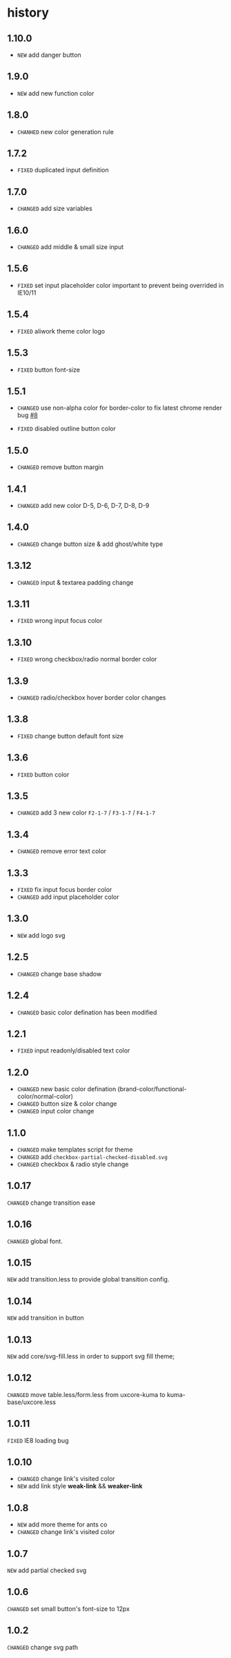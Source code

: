 # history

## 1.10.0

* `NEW` add danger button

## 1.9.0

* `NEW` add new function color

## 1.8.0

* `CHANHED` new color generation rule

## 1.7.2

* `FIXED` duplicated input definition 

## 1.7.0

* `CHANGED` add size variables

## 1.6.0

* `CHANGED` add middle & small size input

## 1.5.6

* `FIXED` set input placeholder color important to prevent being overrided in IE10/11

## 1.5.4

* `FIXED` aliwork theme color logo

## 1.5.3

* `FIXED`  button font-size

## 1.5.1

* `CHANGED` use non-alpha color for border-color to fix latest chrome render bug [#8](https://github.com/uxcore/kuma-base/issues/8)

* `FIXED` disabled outline button color

## 1.5.0

* `CHANGED` remove button margin

## 1.4.1

* `CHANGED` add new color D-5, D-6, D-7, D-8, D-9

## 1.4.0

* `CHANGED` change button size & add ghost/white type

## 1.3.12

* `CHANGED` input & textarea padding change

## 1.3.11

* `FIXED` wrong input focus color

## 1.3.10

* `FIXED` wrong checkbox/radio normal border color

## 1.3.9

* `CHANGED` radio/checkbox hover border color changes

## 1.3.8

* `FIXED` change button default font size

## 1.3.6

* `FIXED` button color  

## 1.3.5

* `CHANGED` add 3 new color `F2-1-7` / `F3-1-7` / `F4-1-7`

## 1.3.4

* `CHANGED` remove error text color

## 1.3.3

* `FIXED` fix input focus border color
* `CHANGED` add input placeholder color

## 1.3.0

* `NEW` add logo svg

## 1.2.5

* `CHANGED` change base shadow

## 1.2.4

* `CHANGED` basic color defination has been modified


## 1.2.1

* `FIXED` input readonly/disabled text color

## 1.2.0

* `CHANGED` new basic color defination (brand-color/functional-color/normal-color)
* `CHANGED` button size & color change
* `CHANGED` input color change

## 1.1.0

* `CHANGED` make templates script for theme
* `CHANGED` add `checkbox-partial-checked-disabled.svg`
* `CHANGED` checkbox & radio style change

## 1.0.17

`CHANGED` change transition ease

## 1.0.16

`CHANGED` global font.

## 1.0.15

`NEW` add transition.less to provide global transition config.

## 1.0.14

`NEW` add transition in button

## 1.0.13

`NEW` add core/svg-fill.less in order to support svg fill theme;

## 1.0.12

`CHANGED` move table.less/form.less from uxcore-kuma to kuma-base/uxcore.less

## 1.0.11

`FIXED` IE8 loading bug

## 1.0.10

* `CHANGED` change link's visited color
* `NEW` add link style __weak-link__ && __weaker-link__

## 1.0.8
* `NEW` add more theme for ants co
* `CHANGED` change link's visited color

## 1.0.7
`NEW` add partial checked svg

## 1.0.6

`CHANGED` set small button's font-size to 12px

## 1.0.2

`CHANGED` change svg path
